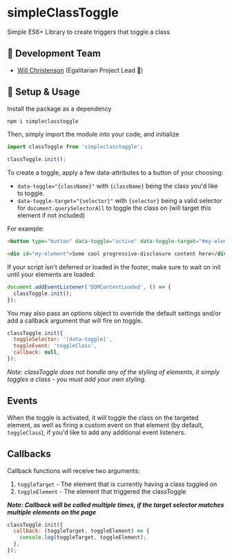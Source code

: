 # simpleClassToggle
Simple ES6+ Library to create triggers that toggle a class

## :floppy_disk: Development Team
- [Will Christenson](https://github.com/MrSpecific) (Egalitarian Project Lead :unicorn:)

## :wrench: Setup & Usage
Install the package as a dependency
```bash
npm i simpleclasstoggle
```
Then, simply import the module into your code, and initialize
```js
import classToggle from 'simpleclasstoggle';

classToggle.init();
```

To create a toggle, apply a few data-attributes to a button of your choosing:
- `data-toggle="{className}"` with `{className}` being the class you'd like to toggle.
- `data-toggle-target="{selector}"` with `{selector}` being a valid selector for `document.querySelectorAll` to toggle the class on (will target _this_ element if not included)

For example:
```html
<button type="button" data-toggle="active" data-toggle-target="#my-element">Toggle</button>

<div id="my-element">Some cool progressive-disclosure content here</div>
```

If your script isn't deferred or loaded in the footer, make sure to wait on init until your elements are loaded:

```js
document.addEventListener('DOMContentLoaded', () => {
  classToggle.init();
});
```

You may also pass an options object to override the default settings and/or add a callback argument that will fire on toggle.

```js
classToggle.init({
  toggleSelector: '[data-toggle]',
  toggleEvent: 'toggleClass',
  callback: null,
});
```

_Note: classToggle does not handle any of the styling of elements, it simply toggles a class - you must add your own styling._

## Events
When the toggle is activated, it will toggle the class on the targeted element, as well as firing a custom event on that element (by default, `toggleClass`), if you'd like to add any additional event listeners.

## Callbacks
Callback functions will receive two arguments:
1. `toggleTarget` - The element that is currently having a class toggled on
2. `toggleElement` - The element that triggered the classToggle

***Note: Callback will be called multiple times, if the target selector matches multiple elements on the page***

```js
classToggle.init({
  callback: (toggleTarget, toggleElement) => {
    console.log(toggleTarget, toggleElement);
  },
});
```
